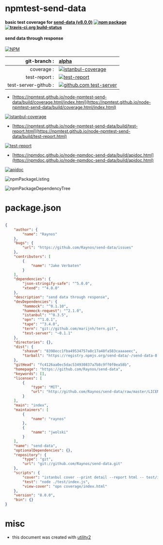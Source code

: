# npmtest-send-data

#### basic test coverage for  [send-data (v8.0.0)](https://github.com/Raynos/send-data)  [![npm package](https://img.shields.io/npm/v/npmtest-send-data.svg?style=flat-square)](https://www.npmjs.org/package/npmtest-send-data) [![travis-ci.org build-status](https://api.travis-ci.org/npmtest/node-npmtest-send-data.svg)](https://travis-ci.org/npmtest/node-npmtest-send-data)

#### send data through response

[![NPM](https://nodei.co/npm/send-data.png?downloads=true&downloadRank=true&stars=true)](https://www.npmjs.com/package/send-data)

| git-branch : | [alpha](https://github.com/npmtest/node-npmtest-send-data/tree/alpha)|
|--:|:--|
| coverage : | [![istanbul-coverage](https://npmtest.github.io/node-npmtest-send-data/build/coverage.badge.svg)](https://npmtest.github.io/node-npmtest-send-data/build/coverage.html/index.html)|
| test-report : | [![test-report](https://npmtest.github.io/node-npmtest-send-data/build/test-report.badge.svg)](https://npmtest.github.io/node-npmtest-send-data/build/test-report.html)|
| test-server-github : | [![github.com test-server](https://npmtest.github.io/node-npmtest-send-data/GitHub-Mark-32px.png)](https://npmtest.github.io/node-npmtest-send-data/build/app/index.html) | | build-artifacts : | [![build-artifacts](https://npmtest.github.io/node-npmtest-send-data/glyphicons_144_folder_open.png)](https://github.com/npmtest/node-npmtest-send-data/tree/gh-pages/build)|

- [https://npmtest.github.io/node-npmtest-send-data/build/coverage.html/index.html](https://npmtest.github.io/node-npmtest-send-data/build/coverage.html/index.html)

[![istanbul-coverage](https://npmtest.github.io/node-npmtest-send-data/build/screenCapture.buildCi.browser.%252Ftmp%252Fbuild%252Fcoverage.lib.html.png)](https://npmtest.github.io/node-npmtest-send-data/build/coverage.html/index.html)

- [https://npmtest.github.io/node-npmtest-send-data/build/test-report.html](https://npmtest.github.io/node-npmtest-send-data/build/test-report.html)

[![test-report](https://npmtest.github.io/node-npmtest-send-data/build/screenCapture.buildCi.browser.%252Ftmp%252Fbuild%252Ftest-report.html.png)](https://npmtest.github.io/node-npmtest-send-data/build/test-report.html)

- [https://npmdoc.github.io/node-npmdoc-send-data/build/apidoc.html](https://npmdoc.github.io/node-npmdoc-send-data/build/apidoc.html)

[![apidoc](https://npmdoc.github.io/node-npmdoc-send-data/build/screenCapture.buildCi.browser.%252Ftmp%252Fbuild%252Fapidoc.html.png)](https://npmdoc.github.io/node-npmdoc-send-data/build/apidoc.html)

![npmPackageListing](https://npmtest.github.io/node-npmtest-send-data/build/screenCapture.npmPackageListing.svg)

![npmPackageDependencyTree](https://npmtest.github.io/node-npmtest-send-data/build/screenCapture.npmPackageDependencyTree.svg)



# package.json

```json

{
    "author": {
        "name": "Raynos"
    },
    "bugs": {
        "url": "https://github.com/Raynos/send-data/issues"
    },
    "contributors": [
        {
            "name": "Jake Verbaten"
        }
    ],
    "dependencies": {
        "json-stringify-safe": "^5.0.0",
        "xtend": "^4.0.0"
    },
    "description": "send data through response",
    "devDependencies": {
        "hammock": "^0.1.10",
        "hammock-request": "^2.1.0",
        "istanbul": "^0.3.5",
        "opn": "^1.0.1",
        "tape": "^3.4.0",
        "tern": "git://github.com/marijnh/tern.git",
        "test-server": "~0.1.1"
    },
    "directories": {},
    "dist": {
        "shasum": "8398ecc1fba49534757a8c17a48fa583caaaaeec",
        "tarball": "https://registry.npmjs.org/send-data/-/send-data-8.0.0.tgz"
    },
    "gitHead": "fc4126aa0ec5dac534930837a7b8c9ff0f0ea58b",
    "homepage": "https://github.com/Raynos/send-data",
    "keywords": [],
    "licenses": [
        {
            "type": "MIT",
            "url": "http://github.com/Raynos/send-data/raw/master/LICENSE"
        }
    ],
    "main": "index",
    "maintainers": [
        {
            "name": "raynos"
        },
        {
            "name": "jwolski"
        }
    ],
    "name": "send-data",
    "optionalDependencies": {},
    "repository": {
        "type": "git",
        "url": "git://github.com/Raynos/send-data.git"
    },
    "scripts": {
        "cover": "istanbul cover --print detail --report html -- test/index.js",
        "test": "node ./test/index.js",
        "view-cover": "opn coverage/index.html"
    },
    "version": "8.0.0",
    "bin": {}
}
```



# misc
- this document was created with [utility2](https://github.com/kaizhu256/node-utility2)
